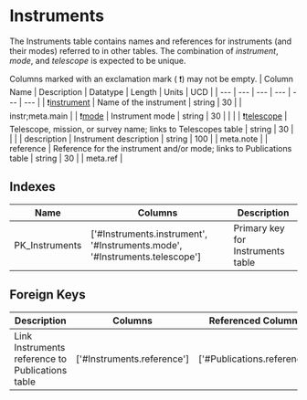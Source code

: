 # Instruments
The Instruments table contains names and references for instruments (and their modes) referred to in other tables. The combination of *instrument*, *mode*, and *telescope* is expected to be unique.


Columns marked with an exclamation mark ( :exclamation:) may not be empty.
| Column Name | Description | Datatype | Length | Units  | UCD |
| --- | --- | --- | --- | --- | --- |
| :exclamation:<ins>instrument</ins> | Name of the instrument | string | 30 |  | instr;meta.main  |
| :exclamation:<ins>mode</ins> | Instrument mode | string | 30 |  |   |
| :exclamation:<ins>telescope</ins> | Telescope, mission, or survey name; links to Telescopes table | string | 30 |  |   |
| description | Instrument description | string | 100 |  | meta.note  |
| reference | Reference for the instrument and/or mode; links to Publications table | string | 30 |  | meta.ref  |

## Indexes
| Name | Columns | Description |
| --- | --- | --- |
| PK_Instruments | ['#Instruments.instrument', '#Instruments.mode', '#Instruments.telescope'] | Primary key for Instruments table |

## Foreign Keys
| Description | Columns | Referenced Columns |
| --- | --- | --- |
| Link Instruments reference to Publications table | ['#Instruments.reference'] | ['#Publications.reference'] |
